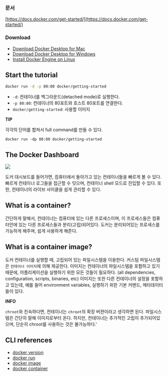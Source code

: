 ### 문서

[https://docs.docker.com/get-started/](https://docs.docker.com/get-started/)

### Download

- [Download Docker Desktop for Mac](https://desktop.docker.com/mac/stable/Docker.dmg)
- [Download Docker Desktop for Windows](https://desktop.docker.com/win/stable/Docker%20Desktop%20Installer.exe)
- [Install Docker Engine on Linux](https://docs.docker.com/engine/install/)

## Start the tutorial

```bash
docker run -d -p 80:80 docker/getting-started
```

- `-d`: 컨테이너를 백그라운드(detached mode)로 실행한다.
- `-p 80:80`: 컨테이너의 80포트와 호스트 80포트를 연결한다.
- `docker/getting-started`: 사용할 이미지

**TIP**

각각의 단어를 합쳐서 full command를 만들 수 있다.

```
docker run -dp 80:80 docker/getting-started
```

## The Docker Dashboard

![](https://docs.docker.com/get-started/images/tutorial-in-dashboard.png)

도커 대시보드를 들어가면, 컴퓨터에서 돌아가고 있는 컨테이너들을 빠르게 볼 수 있다.  
빠르게 컨테이너 로그들을 접근할 수 잇으며, 컨테이너 shell 모드로 진입할 수 있다. 또한, 컨테이너의 라이브 사이클을 쉽게 관리할 수 있다.

## What is a container?

간단하게 말해서, 컨테이너는 컴퓨터에 있는 다른 프로세스이며, 이 프로세스들은 컴퓨터안에 있는 다른 프로세스들과 분리(고립)되어있다. 도커는 분리되어있는 프로세스를 가능하게 해주며, 쉽게 사용하게 해준다.

## What is a container image?

도커 컨테이너를 실행할 때, 고립되어 있는 파일시스템을 이용한다. 커스텀 파일시스템은 `컨테이너 이미지`에 의해 제공한다. 이미지는 컨테이너의 파일시스템을 포함하고 있기 때문에, 어플리케이션을 실행하기 위한 모든 것들이 필요하다. (all dependencies, configuration, scripts, binaries, etc) 이미지는 또한 다른 컨테이너의 설정을 포함하고 있는데, 예를 들어 environment variables, 실행하기 위한 기본 커맨드, 메타데이터들이 있다.

**INFO**

`chroot`와 친숙하다면, 컨테이너는 `chroot`의 확장 버젼이라고 생각하면 된다. 파일시스템은 간단히 말해 이미지로부터 온다. 하지만, 컨테이너는 추가적인 고립이 추가되어있으며, 단순히 chroot를 사용하는 것은 불가능하다.'

## CLI references

- [docker version](https://docs.docker.com/engine/reference/commandline/version/)
- [docker run](https://docs.docker.com/engine/reference/commandline/run/)
- [docker image](https://docs.docker.com/engine/reference/commandline/image/)
- [docker container](https://docs.docker.com/engine/reference/commandline/container/)

